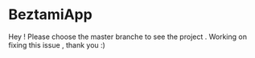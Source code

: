 # BeztamiApp
Hey ! Please choose the master branche to see the project . Working on fixing this issue , thank you :)
